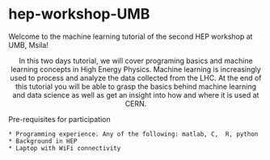 # hep-workshop-UMB


Welcome to the machine learning tutorial of the second HEP workshop at UMB, Msila!

<center>In this two days tutorial, we will cover programing basics and machine learning concepts in High Energy Physics. Machine learning is increasingly used to process and analyze the data collected from the LHC. At the end of this tutorial you will be able to grasp the basics behind machine learning and data science as well as get an insight into how and where it is used at CERN.
</center>

Pre-requisites for participation

    * Programming experience. Any of the following: matlab, C,  R, python
    * Background in HEP
    * Laptop with WiFi connectivity
